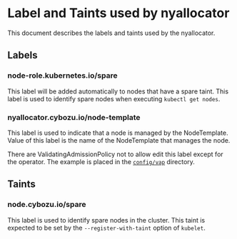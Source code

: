 # Label and Taints used by nyallocator

This document describes the labels and taints used by the nyallocator.

## Labels

### node-role.kubernetes.io/spare

This label will be added automatically to nodes that have a spare taint.
This label is used to identify spare nodes when executing `kubectl get nodes`.

### nyallocator.cybozu.io/node-template

This label is used to indicate that a node is managed by the NodeTemplate. Value of this label is the name of the NodeTemplate that manages the node.

There are ValidatingAdmissionPolicy not to allow edit this label except for the operator.
The example is placed in the [`config/vap`](../config/vap) directory.

## Taints

### node.cybozu.io/spare

This label is used to identify spare nodes in the cluster.
This taint is expected to be set by the `--register-with-taint` option of `kubelet`.
